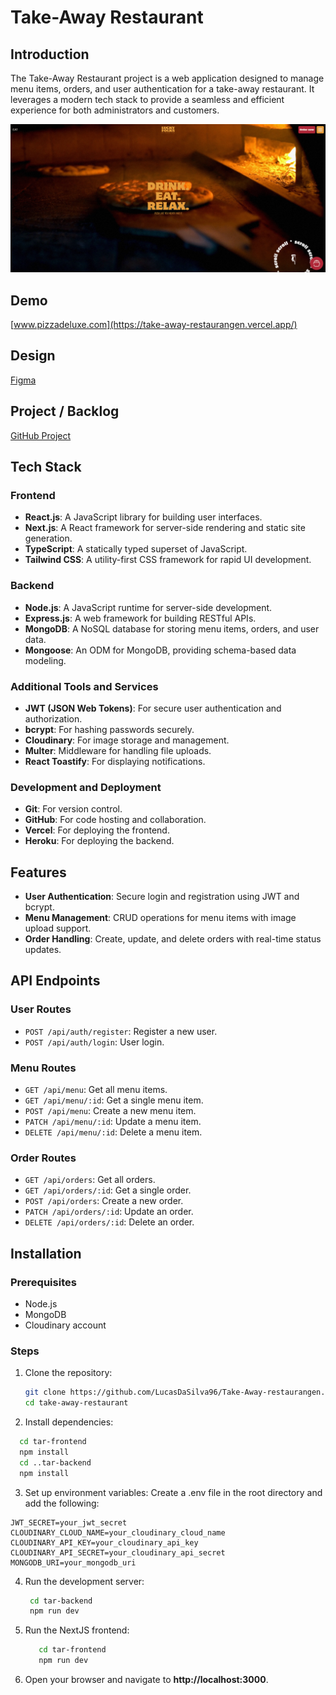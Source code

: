# Take-Away Restaurant

## Introduction

The Take-Away Restaurant project is a web application designed to manage menu items, orders, and user authentication for a take-away restaurant. It leverages a modern tech stack to provide a seamless and efficient experience for both administrators and customers.

![Preview of the home page](/tar-frontend/public/images/take-away-restaurant.png)

## Demo

[www.pizzadeluxe.com](https://take-away-restaurangen.vercel.app/)

## Design

[Figma](https://www.figma.com/design/Kj4Oy9saUWAd0286WyLm98/Design?node-id=0-1&node-type=canvas&t=jfv4UQMasXjsVYpW-0)

## Project / Backlog

[GitHub Project](https://github.com/users/LucasDaSilva96/projects/4)

## Tech Stack

### Frontend

- **React.js**: A JavaScript library for building user interfaces.
- **Next.js**: A React framework for server-side rendering and static site generation.
- **TypeScript**: A statically typed superset of JavaScript.
- **Tailwind CSS**: A utility-first CSS framework for rapid UI development.

### Backend

- **Node.js**: A JavaScript runtime for server-side development.
- **Express.js**: A web framework for building RESTful APIs.
- **MongoDB**: A NoSQL database for storing menu items, orders, and user data.
- **Mongoose**: An ODM for MongoDB, providing schema-based data modeling.

### Additional Tools and Services

- **JWT (JSON Web Tokens)**: For secure user authentication and authorization.
- **bcrypt**: For hashing passwords securely.
- **Cloudinary**: For image storage and management.
- **Multer**: Middleware for handling file uploads.
- **React Toastify**: For displaying notifications.

### Development and Deployment

- **Git**: For version control.
- **GitHub**: For code hosting and collaboration.
- **Vercel**: For deploying the frontend.
- **Heroku**: For deploying the backend.

## Features

- **User Authentication**: Secure login and registration using JWT and bcrypt.
- **Menu Management**: CRUD operations for menu items with image upload support.
- **Order Handling**: Create, update, and delete orders with real-time status updates.

## API Endpoints

### User Routes

- `POST /api/auth/register`: Register a new user.
- `POST /api/auth/login`: User login.

### Menu Routes

- `GET /api/menu`: Get all menu items.
- `GET /api/menu/:id`: Get a single menu item.
- `POST /api/menu`: Create a new menu item.
- `PATCH /api/menu/:id`: Update a menu item.
- `DELETE /api/menu/:id`: Delete a menu item.

### Order Routes

- `GET /api/orders`: Get all orders.
- `GET /api/orders/:id`: Get a single order.
- `POST /api/orders`: Create a new order.
- `PATCH /api/orders/:id`: Update an order.
- `DELETE /api/orders/:id`: Delete an order.

## Installation

### Prerequisites

- Node.js
- MongoDB
- Cloudinary account

### Steps

1. Clone the repository:

   ```bash
   git clone https://github.com/LucasDaSilva96/Take-Away-restaurangen.git
   cd take-away-restaurant
   ```

2. Install dependencies:

```bash
  cd tar-frontend
  npm install
  cd ..tar-backend
  npm install
```

3. Set up environment variables: Create a .env file in the root directory and add the following:

```
JWT_SECRET=your_jwt_secret
CLOUDINARY_CLOUD_NAME=your_cloudinary_cloud_name
CLOUDINARY_API_KEY=your_cloudinary_api_key
CLOUDINARY_API_SECRET=your_cloudinary_api_secret
MONGODB_URI=your_mongodb_uri
```

4. Run the development server:

   ```bash
    cd tar-backend
    npm run dev

   ```

5. Run the NextJS frontend:

   ```bash
      cd tar-frontend
      npm run dev
   ```

6. Open your browser and navigate to **http://localhost:3000**.
